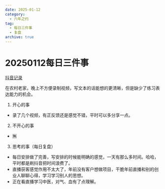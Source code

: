 ```yaml
---
date: 2025-01-12
category:
  - 六年之约
tag:
  - 每日三件事
  - 复盘
archive: true
---
```


# 20250112每日三件事

[抖音记录](https://www.douyin.com/user/MS4wLjABAAAAmKaQG1sbK0e5svJaVzHsN8HOW4GCUCVVmcx5bRP6wY4?modal_id=7459160544777479441)

在农村老家，晚上不方便录制视频，写文本的话能想的更清晰，但是缺少了练习表达能力的机会。
1. 开心的事
- 录了几个视频，有正反馈还是感觉不错，平时可以多分享一点。
2. 不开心的事
- ️🈚️
3. 思考的事（每日复盘）
- 每日安排做了完善，写安排的时候能明确的感觉，一天有那么多时间。哈哈，平时都是刷抖音把时间浪费了。
- 直播获客感觉作用不太大了，年前没有客户想做项目，干脆年前直播和别的创业人聊聊心得，学习学习别人的思想。
- 正在看直播学习中医，对气、血有了点理解。
